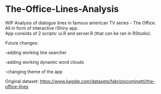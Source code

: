 # The-Office-Lines-Analysis
WIP Analysis of dialogue lines in famous american TV series - The Office. All in form of interactive rShiny app.  
App consists of 2 scripts: ui.R and server.R (that can be ran in RStudio).

Future changes: 

-adding working line searcher

-adding working dynamic word clouds

-changing theme of the app

Original dataset: https://www.kaggle.com/datasets/fabriziocominetti/the-office-lines
